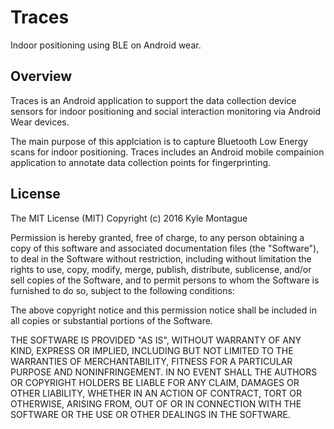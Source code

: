 # Traces
Indoor positioning using BLE on Android wear.

## Overview

Traces is an Android application to support the data collection device sensors for indoor positioning and social interaction monitoring via Android Wear devices.

The main purpose of this applciation is to capture Bluetooth Low Energy scans for indoor positioning. Traces includes an Android mobile compainion application to annotate data collection points for fingerprinting. 

## License

The MIT License (MIT)
Copyright (c) 2016 Kyle Montague

Permission is hereby granted, free of charge, to any person obtaining a copy of this software and associated documentation files (the "Software"), to deal in the Software without restriction, including without limitation the rights to use, copy, modify, merge, publish, distribute, sublicense, and/or sell copies of the Software, and to permit persons to whom the Software is furnished to do so, subject to the following conditions:

The above copyright notice and this permission notice shall be included in all copies or substantial portions of the Software.

THE SOFTWARE IS PROVIDED "AS IS", WITHOUT WARRANTY OF ANY KIND, EXPRESS OR IMPLIED, INCLUDING BUT NOT LIMITED TO THE WARRANTIES OF MERCHANTABILITY, FITNESS FOR A PARTICULAR PURPOSE AND NONINFRINGEMENT. IN NO EVENT SHALL THE AUTHORS OR COPYRIGHT HOLDERS BE LIABLE FOR ANY CLAIM, DAMAGES OR OTHER LIABILITY, WHETHER IN AN ACTION OF CONTRACT, TORT OR OTHERWISE, ARISING FROM, OUT OF OR IN CONNECTION WITH THE SOFTWARE OR THE USE OR OTHER DEALINGS IN THE SOFTWARE. 